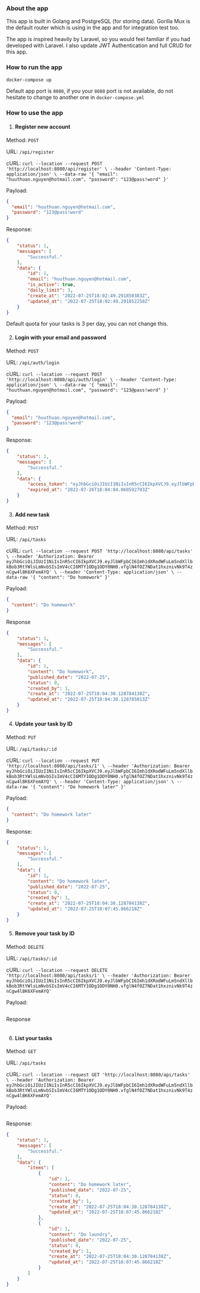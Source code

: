 ### About the app
This app is built in Golang and PostgreSQL (for storing data). Gorilla Mux is the default router which is using in the app and for integration test too.

The app is inspired heavily by Laravel, so you would feel familiar if you had developed with Laravel. I also update JWT Authentication and full CRUD for this app.

### How to run the app
```shell
docker-compose up
```

Default app port is `8080`, if you your `8080` port is not available, do not hesitate to change to another one in `docker-compose.yml`

### How to use the app
1. #### Register new account

Method: `POST`

URL: `/api/register`

cURL: `curl --location --request POST 'http://localhost:8080/api/register' \
--header 'Content-Type: application/json' \
--data-raw '{
  "email": "huuthuan.nguyen@hotmail.com",
  "password": "123@pass!word"
}'`

Payload:
```json
{
  "email": "huuthuan.nguyen@hotmail.com",
  "password": "123@pass!word"
}
```

Response:
```json
{
    "status": 1,
    "messages": [
        "Successful."
    ],
    "data": {
        "id": 1,
        "email": "huuthuan.nguyen@hotmail.com",
        "is_active": true,
        "daily_limit": 3,
        "create_at": "2022-07-25T18:02:49.291850383Z",
        "updated_at": "2022-07-25T18:02:49.291852258Z"
    }
}
```

Default quota for your tasks is 3 per day, you can not change this.

2. #### Login with your email and password

Method: `POST`

URL: `/api/auth/login`

cURL: `curl --location --request POST 'http://localhost:8080/api/auth/login' \
--header 'Content-Type: application/json' \
--data-raw '{
  "email": "huuthuan.nguyen@hotmail.com",
  "password": "123@pass!word"
}'`

Payload:
```json
{
  "email": "huuthuan.nguyen@hotmail.com",
  "password": "123@pass!word"
}
```

Response:
```json
{
    "status": 1,
    "messages": [
        "Successful."
    ],
    "data": {
        "access_token": "eyJhbGciOiJIUzI1NiIsInR5cCI6IkpXVCJ9.eyJlbWFpbCI6Imh1dXRodWFuLm5ndXllbkBob3RtYWlsLmNvbSIsImV4cCI6MTY1ODg1ODY0NH0.vfglN4fOZ7NDat1hxznivNk9T4znCgw4l8K6XFemAYQ",
        "expired_at": "2022-07-26T18:04:04.060592793Z"
    }
}
```

3. #### Add new task

Method: `POST`

URL: `/api/tasks`

cURL: `curl --location --request POST 'http://localhost:8080/api/tasks' \
--header 'Authorization: Bearer eyJhbGciOiJIUzI1NiIsInR5cCI6IkpXVCJ9.eyJlbWFpbCI6Imh1dXRodWFuLm5ndXllbkBob3RtYWlsLmNvbSIsImV4cCI6MTY1ODg1ODY0NH0.vfglN4fOZ7NDat1hxznivNk9T4znCgw4l8K6XFemAYQ' \
--header 'Content-Type: application/json' \
--data-raw '{
  "content": "Do homework"
}'`

Payload:
```json
{
  "content": "Do homework"
}
```

Response
```json
{
    "status": 1,
    "messages": [
        "Successful."
    ],
    "data": {
        "id": 1,
        "content": "Do homework",
        "published_date": "2022-07-25",
        "status": 0,
        "created_by": 1,
        "create_at": "2022-07-25T18:04:30.128784138Z",
        "updated_at": "2022-07-25T18:04:30.128785013Z"
    }
}
```

4. #### Update your task by ID

Method: `PUT`

URL: `/api/tasks/:id`

cURL: `curl --location --request PUT 'http://localhost:8080/api/tasks/1' \
--header 'Authorization: Bearer eyJhbGciOiJIUzI1NiIsInR5cCI6IkpXVCJ9.eyJlbWFpbCI6Imh1dXRodWFuLm5ndXllbkBob3RtYWlsLmNvbSIsImV4cCI6MTY1ODg1ODY0NH0.vfglN4fOZ7NDat1hxznivNk9T4znCgw4l8K6XFemAYQ' \
--header 'Content-Type: application/json' \
--data-raw '{
  "content": "Do homework later"
}'`

Payload:
```json
{
  "content": "Do homework later"
}
```

Response:
```json
{
    "status": 1,
    "messages": [
        "Successful."
    ],
    "data": {
        "id": 1,
        "content": "Do homework later",
        "published_date": "2022-07-25",
        "status": 0,
        "created_by": 1,
        "create_at": "2022-07-25T18:04:30.128784138Z",
        "updated_at": "2022-07-25T18:07:45.866218Z"
    }
}
```

5. #### Remove your task by ID

Method: `DELETE`

URL: `/api/tasks/:id`

cURL: `curl --location --request DELETE 'http://localhost:8080/api/tasks/1' \
--header 'Authorization: Bearer eyJhbGciOiJIUzI1NiIsInR5cCI6IkpXVCJ9.eyJlbWFpbCI6Imh1dXRodWFuLm5ndXllbkBob3RtYWlsLmNvbSIsImV4cCI6MTY1ODg1ODY0NH0.vfglN4fOZ7NDat1hxznivNk9T4znCgw4l8K6XFemAYQ'`

Payload:
```json

```
Response
```json
```

6. #### List your tasks

Method: `GET`

URL: `/api/tasks`

cURL: `curl --location --request GET 'http://localhost:8080/api/tasks' \
--header 'Authorization: Bearer eyJhbGciOiJIUzI1NiIsInR5cCI6IkpXVCJ9.eyJlbWFpbCI6Imh1dXRodWFuLm5ndXllbkBob3RtYWlsLmNvbSIsImV4cCI6MTY1ODg1ODY0NH0.vfglN4fOZ7NDat1hxznivNk9T4znCgw4l8K6XFemAYQ'`

Payload:
```json

```

Response:
```json
{
    "status": 1,
    "messages": [
        "Successful."
    ],
    "data": {
        "items": [
            {
                "id": 1,
                "content": "Do homework later",
                "published_date": "2022-07-25",
                "status": 0,
                "created_by": 1,
                "create_at": "2022-07-25T18:04:30.128784138Z",
                "updated_at": "2022-07-25T18:07:45.866218Z"
            },
            {
                "id": 1,
                "content": "Do laundry",
                "published_date": "2022-07-25",
                "status": 0,
                "created_by": 1,
                "create_at": "2022-07-25T18:04:30.128784138Z",
                "updated_at": "2022-07-25T18:07:45.866218Z"
            }
        ]
    }
}
```